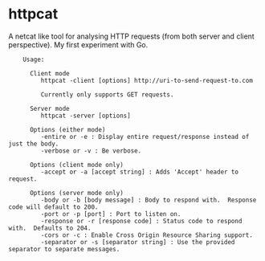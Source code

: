 httpcat
===============

A netcat like tool for analysing HTTP requests (from both server and client perspective).  My first experiment with Go.


		Usage:

		  Client mode
			 httpcat -client [options] http://uri-to-send-request-to.com

			 Currently only supports GET requests.

		  Server mode
			 httpcat -server [options]

		  Options (either mode)
			 -entire or -e : Display entire request/response instead of just the body.
			 -verbose or -v : Be verbose.

		  Options (client mode only)
			 -accept or -a [accept string] : Adds 'Accept' header to request.

		  Options (server mode only)
			 -body or -b [body message] : Body to respond with.  Response code will default to 200.
			 -port or -p [port] : Port to listen on.
			 -response or -r [response code] : Status code to respond with.  Defaults to 204.
			 -cors or -c : Enable Cross Origin Resource Sharing support.
			 -separator or -s [separator string] : Use the provided separator to separate messages.

